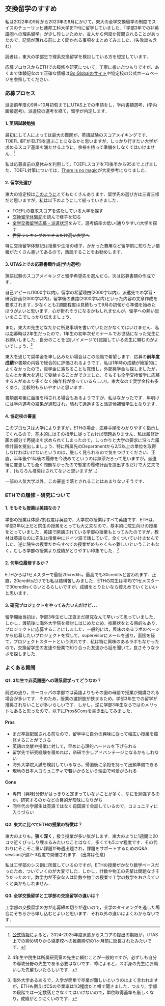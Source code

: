 ## 交換留学のすすめ
私は2022年の9月から2023年の8月にかけて，東大の全学交換留学の制度でスイスのチューリッヒ連邦工科大学(ETH)に留学していました．「学部3年での非英語圏への理系留学」が少し珍しいためか，友人から何度か質問されることがあったので，記憶が薄れる前によく聞かれる事項をまとめてみました．(失敗談も含む)

読者は，東大の学部生で理系交換留学を検討している方を想定しています．

応募プロセスからETHでの履修や研究について，丁寧に書いたつもりですが，あくまで体験記なので正確な情報は[Go Globalのサイト](https://www.u-tokyo.ac.jp/adm/go-global/ja/program-list-USTEP.html)や協定校の公式ホームページを参照してください．
### 応募プロセス
派遣前年度の9月~10月初旬までにUTAS上での申請をし，学内書類選考，(学内面接選考)，派遣校の選考を経て，留学が内定します．
#### 1. 英語試験勉強
最初にして人によっては最大の難関が，英語試験のスコアメイキングです．TOEFL iBTがIELTSを選ぶことになるかと思いますが，しっかり行きたい大学が求めるスコア基準を満たせるように，余裕を持って準備をしなくてはいけません．[^1]

[^1]:[公式情報](https://www.u-tokyo.ac.jp/adm/go-global/ja/application-tips-USTEP_FAQ)によると，2024-2025年度派遣からスコアの提出の期限が，UTAS上での締め切りから協定校への推薦締切の1ヶ月前に延長されたみたいです．

私は応募直前の夏休みを利用して，TOEFLスコアを70後半から95まで上げました．TOEFL対策については，[There is no magic](https://www.path-to-success.net/toefl-map)が大変参考になりました．
#### 2. 留学先選び
東大の協定校は[このように](https://www.u-tokyo.ac.jp/adm/go-global/ja/program-list-USTEP-list.html)とてもたくさんあります．留学先の選び方は三者三様だと思いますが，私は以下のようにして絞っていきました．

- TOEFLの要求スコアを満たしている大学を探す
- [交換留学体験記](https://www.u-tokyo.ac.jp/adm/go-global/ja/report-list-USTEP.html)を読んで様子を知る
- [全学交換留学応募・派遣状況](https://www.u-tokyo.ac.jp/content/400219404.pdf)をみて，選考倍率の低い(通りやすい)大学を探す
- ~~世界ランキングのできるだけ高い大学へ~~

特に交換留学体験記は授業や生活の様子，かかった費用など留学前に知りたい情報がたくさん書いてあるので，熟読することをお勧めします．

#### 3. UTAS上での応募書類作成(学内選考)
英語試験のスコアメイキングと留学希望先を選んだら，次は応募書類の作成です．

自己アピール(1000字以内)，留学の希望理由(2000字以内)，派遣先での学習・研究計画(2000字以内)，留学後の進路(2000字以内)といった内容の文章作成を要求されます...少なくとも2週間程度は見積もって9月の初旬から準備を始めたほうがよいと思います．心が折れそうになるかもしれませんが，留学への熱い思いをここでしっかり伝えましょう．

また，東大の先生どなたかに所見事項を書いていただかなくてはいけません．私は応募時は2年生だったので，1年生の初年次ゼミナールでお世話になった先生にお願いしました．自分のことを(良いイメージで)認識している先生に頼むのがよいでしょう．[^2]

[^2]: 4年生や院生は所属研究室の先生に頼むことが一般的ですが，必ずしも自分の専攻分野の先生である必要はないです．噂によると，スポ身の先生にお願いした先輩もいたらしいです．

東大を通じて奨学金を申し込みたい場合はこの段階で希望します．応募の**前年度成績**や書類の内容で総合的に評価されるようです．私は1年時の成績が絶望的によくなかったので，奨学金に落ちることも覚悟し，外部奨学金も探しましたが，なんとか東大を通じて受給することができました．そもそも全学交換留学に応募する人があまり多くなく(毎年枠が余っているらしい)，東大なので奨学金枠も多くあり，比較的もらいやすいと思います．

書類選考後に面接を科される場合もあるようですが，私はなかったです．年明けには学内選考の結果が通知され，晴れて通過すると派遣候補留学生となります．

#### 4. 協定校の審査
このプロセスは大学によりますが，ETHの場合，応募手順をわかりやすく指示してくれるので，基本的にはその指示に従っておけば問題ありません．私は履修計画の部分で再提出を求められてしまったので，しっかりと大学の要求に沿った履修計画を提出しましょう．特に所属先のDepartmentから2/3以上の単位を取得しなければいけないというのは，厳しく見られるので気をつけてください．正直，半年後や1年後の履修を今決めてというのは無茶だろって思いますが，派遣後に変更しても全く問題なかったので暫定の履修計画を提出するだけで大丈夫です．(もちろん推奨はされてないと思いますが...)

一部の人気大学以外，この審査で落とされることはあまりないそうです．

### ETHでの履修・研究について
#### 1. そもそも授業は英語なの？
学部の授業は体感7割程度は英語で，大学院の授業はすべて英語です．ETHは，学部3年以上だと院生の授業をとっても大丈夫なので，基本的に院生向けの授業をとっていました．英語で開講されている学部の授業もとってみたのですが，教材は英語なのに先生は授業中にドイツ語で話していて，全くついていけませんでした．逆に院生の授業だからすべての授業がめちゃくちゃ難しいということもなく，むしろ学部の授業より成績がとりやすい印象でした．[^3]

[^3]: 海外大学あるあるで，入学が簡単で卒業が難しいというのはよく言われますが，ETHも例えばCSの卒業率は1/3程度だと噂で聞きました．つまり，学部の段階では一定数落とさなくてはいけないので，単位取得基準も厳しくなり，成績がとりにくいのです．

#### 2. 何単位履修するか？
ETHからは1セメスターで最低20credits，最高でも30creditsと言われます．正直，20creditsだけでも私は結構苦しみました．ETHの院生は平均で1セメスターで30creditsくらいとるらしいですが，成績をとりたいなら控えめでいくといいと思います．

#### 3. 研究プロジェクトをやってみたいんだけど．．．
留学開始当初は，学部3年生だし正直まだ研究なんて早いって思っていました．しかし，渡航後に海外大学院を検討しはじめたため，推薦状をとる目的もあり，プロジェクトに応募することにしました．一般的には，興味のあるラボのページから応募したいプロジェクトを探して，supervisorにメールを送り，面接を経て，プロジェクトスタートという流れです．私は特に興味のあるラボもなかったので，交換留学生の友達や授業で知り合った友達から話を聞いて，良さそうなラボを探しました．

### よくある質問
#### Q1. 3年生で非英語圏への理系留学ってどうなの？

前述の通り，ヨーロッパの学部では英語よりもその国の母語で授業が開講される場合が多いです．そのため，授業の選択肢が狭まるため，学部3年生での留学が推奨されないことが多いらしいです．しかし，逆に学部3年生ならではのメリットもあると思ったので，以下にPros&Consを書き出してみました．

#### Pros
- まだ卒論配属される前なので，留学中に自分の興味に従って幅広い授業を履修することができる
- 英語の文献や授業に対して，早めに心理的ハードルを下げられる
- 留学先で研究経験を積めれば，卒研で少しアドバンテージになるかもしれない
- 海外大学院入試を検討しているなら，帰国後に余裕を持って出願準備できる
- ~~現地の日本人コミュニティで若いからという理由で可愛がられる~~

#### Cons
- 専門（興味)分野がはっきりと定まっていないことが多く，なにを勉強するのか，研究するのかなどの目的が曖昧になりがち
- 同年代の学部生は英語ではなく母国語で会話しているので，コミュニティに入りづらい

#### Q2. 東大に比べてETHの授業の特徴は？
東大のよりも，**狭く深く**，扱う授業が多い気がします．東大のように1週間に20コマ近くびっしり埋まるみたいなことはなく，多くても5コマ程度です．その代わりにそこそこ重い課題が毎週出題され，課題をサポートするためのQ&A sessionが週2~3程度で開催されます．（出席は任意)

私は工学部のシス創に所属しているのですが，ETHの授業がかなり数学ベースだったため，ついていくのが大変でした．しかし，計数や物工の先輩は問題なさそうだったので，数学力が不安な人は計数や物工の授業で工学の数学をおさえていくと楽かもしれません．

#### Q3. 全学交換留学と工学部の交換留学の違いは？

工学部の交換留学の方が応募締め切りが遅いので，全学のタイミングを逃した場合にそちらから申し込むとよいと思います．それ以外の違いはよくわからないです．
